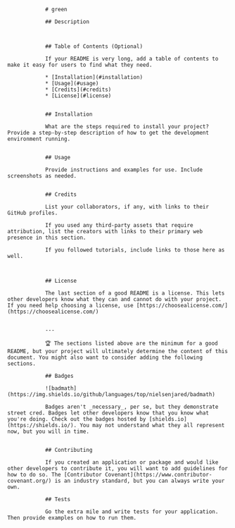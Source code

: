 
                # green

                ## Description 
                
                
                
                ## Table of Contents (Optional)
                
                If your README is very long, add a table of contents to make it easy for users to find what they need.
                
                * [Installation](#installation)
                * [Usage](#usage)
                * [Credits](#credits)
                * [License](#license)
                
                
                ## Installation
                
                What are the steps required to install your project? Provide a step-by-step description of how to get the development environment running.
                
                
                ## Usage 
                
                Provide instructions and examples for use. Include screenshots as needed. 
                
                
                ## Credits
                
                List your collaborators, if any, with links to their GitHub profiles.
                
                If you used any third-party assets that require attribution, list the creators with links to their primary web presence in this section.
                
                If you followed tutorials, include links to those here as well.
                
                
                
                ## License
                
                The last section of a good README is a license. This lets other developers know what they can and cannot do with your project. If you need help choosing a license, use [https://choosealicense.com/](https://choosealicense.com/)
                
                
                ---
                
                🏆 The sections listed above are the minimum for a good README, but your project will ultimately determine the content of this document. You might also want to consider adding the following sections.
                
                ## Badges
                
                ![badmath](https://img.shields.io/github/languages/top/nielsenjared/badmath)
                
                Badges aren't _necessary_, per se, but they demonstrate street cred. Badges let other developers know that you know what you're doing. Check out the badges hosted by [shields.io](https://shields.io/). You may not understand what they all represent now, but you will in time.
                
                
                ## Contributing
                
                If you created an application or package and would like other developers to contribute it, you will want to add guidelines for how to do so. The [Contributor Covenant](https://www.contributor-covenant.org/) is an industry standard, but you can always write your own.
                
                ## Tests
                
                Go the extra mile and write tests for your application. Then provide examples on how to run them.
                
                